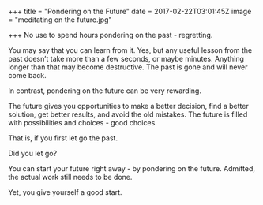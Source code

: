 
+++
title = "Pondering on the Future"
date = 2017-02-22T03:01:45Z
image = "meditating on the future.jpg"

+++
No use to spend hours pondering on the past - regretting. 

You may say that you can learn from it. Yes, but any useful lesson from the past doesn’t take more than a few seconds, or maybe minutes. Anything 
longer than that may become destructive. The past is gone and will 
never come back.

In contrast, pondering on the future can be very rewarding. 

The future gives you opportunities to make a better decision, find a better solution, get better results, and avoid the old mistakes. The future is filled with possibilities and choices - good choices. 

That is, if you first let go the past. 

Did you let go?

You can start your future right away - by pondering on the future. Admitted, the actual work still needs to be done.

Yet, you give yourself a good start.



